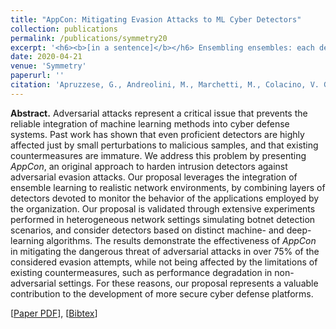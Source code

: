 ```yaml
---
title: "AppCon: Mitigating Evasion Attacks to ML Cyber Detectors"
collection: publications
permalink: /publications/symmetry20
excerpt: '<h6><b>[in a sentence]</b></h6> Ensembling ensembles: each detector focuses on a specific attack against a specific network application!'
date: 2020-04-21
venue: 'Symmetry'
paperurl: ''
citation: 'Apruzzese, G., Andreolini, M., Marchetti, M., Colacino, V. G., & Russo, G. (2020). "AppCon: Mitigating Evasion Attacks to ML Cyber Detectors." <i>Symmetry</i>, 12(4), 653.'
---
```

<b>Abstract.</b> Adversarial attacks represent a critical issue that prevents the reliable integration of machine learning methods into cyber defense systems. Past work has shown that even proficient detectors are highly affected just by small perturbations to malicious samples, and that existing countermeasures are immature. 
We address this problem by presenting <i>AppCon</i>, an original approach to harden intrusion detectors against adversarial evasion attacks. Our proposal leverages the integration of ensemble learning to realistic network environments, by combining layers of detectors devoted to monitor the behavior of the applications employed by the organization. Our proposal is validated through extensive experiments performed in heterogeneous network settings simulating botnet detection scenarios, and consider detectors based on distinct machine- and deep-learning algorithms. The results demonstrate the effectiveness of <i>AppCon</i> in mitigating the dangerous threat of adversarial attacks in over 75% of the considered evasion attempts, while not being affected by the limitations of existing countermeasures, such as performance degradation in non-adversarial settings. For these reasons, our proposal represents a valuable contribution to the development of more secure cyber defense platforms.

[[Paper PDF](https://gioapru.github.io/files/papers/symmetry/symmetry.pdf)], [[Bibtex](https://gioapru.github.io/files/papers/symmetry/symmetry.bib)]